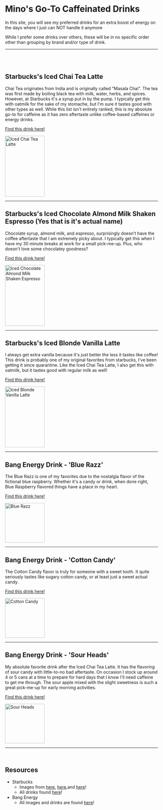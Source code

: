 <html>

<body>
 <h1> Mino's Go-To Caffeinated Drinks </h1>
  <p> In this site, you will see my preferred drinks for an extra boost of energy on the days where I just can NOT handle it anymore </p>
  <p> While I prefer some drinks over others, these will be in no specific order other than grouping by brand and/or type of drink. </p>
  <hr>
  <br>
  <br>
 <h2> Starbucks's Iced Chai Tea Latte </h2>
  <p> Chai Tea originates from India and is originally called "Masala Chai". The tea was first made by boiling black tea with milk, water, herbs, and spices. However, at Starbucks it's a syrup put in by the pump. I typically get this with oatmilk for the sake of my stomache, but I'm sure it tastes good with other types as well. While this list isn't entirely ranked, this is my absolute go-to for caffeine as it has zero aftertaste unlike coffee-based caffeines or energy drinks. </p>
<p><a href="https://www.starbucks.com/menu/product/466/iced">Find this drink here!</a></p>
<img src="https://www.sweetsteep.com/wp-content/uploads/2021/08/starbucks-chai-tea-latte-modifications-683x1024.jpg" alt="Iced Chai Tea Latte" style="width:130px;height:200px;">
 <hr>
 <h2> Starbucks's Iced Chocolate Almond Milk Shaken Espresso (Yes that is it's actual name) </h2>
<p> Chocolate syrup, almond milk, and espresso, surprisingly doesn't have the coffee aftertaste that I am extremely picky about. I typically get this when I have my 30 minute breaks at work for a small pick-me-up. Plus, who doesn't love some chocolatey goodness? </p>
<p><a href="https://www.starbucks.com/menu/product/2123430/iced">Find this drink here!</a></p>
<img src="https://thehealthfulideas.com/wp-content/uploads/2022/05/Iced-Chocolate-Almondmilk-Shaken-Espresso-19.jpg" alt="Iced Chocolate Almond Milk Shaken Espresso" style="width:130px;height:200px;">
 <hr>
 <h2> Starbucks's Iced Blonde Vanilla Latte </h2>
  <p> I always get extra vanilla because it's just better the less it tastes like coffee! This drink is probably one of my original favorites from starbucks, I've been getting it since quarantine. Like the Iced Chai Tea Latte, I also get this with oatmilk, but it tastes good with regular milk as well! </p>
<p><a href="https://www.starbucks.com/menu/product/2122164/iced">Find this drink here!</a></p>
<img src="https://www.groundstobrew.com/wp-content/uploads/2021/07/starbucks-vanilla-drinks.jpg" alt="Iced Blonde Vanilla Latte" 
style="width:130px;height:200px;">
 <hr>
 <h2> Bang Energy Drink - 'Blue Razz' </h2>
  <p> The Blue Razz is one of my favorites due to the nostalgia flavor of the fictional blue raspberry. Whether it's a candy or drink, when done right, Blue Raspberry flavored things have a place in my heart.  </p>
<p><a href="https://bangenergy.com/collections/energy/products/bang-energy-drink-blue-razz-16oz?variant=43308534956291">Find this drink here!</a></p>
<img src="https://cdn.shopify.com/s/files/1/0654/6384/5123/products/bang-energy-drink-can-blue-razz.jpg?v=1663280314&width=800" alt="Blue Razz" style="width:130px;height:130px;">
  <hr>
 <h2> Bang Energy Drink - 'Cotton Candy' </h2>
  <p> The Cotton Candy flavor is truly for someone with a sweet tooth. It quite seriously tastes like sugary cotton candy, or at least just a sweet actual candy. </p>
<p><a href="https://bangenergy.com/collections/energy/products/bang-energy-drink-cotton-candy-16oz?variant=43308729860355">Find this drink here!</a></p>
<img src="https://cdn.shopify.com/s/files/1/0654/6384/5123/products/bang-energy-drink-can-cotton-candy.jpg?v=1663286243&width=800" alt="Cotton Candy" style="width:130px;height:130px;">
 <hr>
 <h2> Bang Energy Drink - 'Sour Heads' </h2>
  <p> My absolute favorite drink after the Iced Chai Tea Latte. It has the flavoring of sour candy with little-to-no bad aftertaste. On occasion I stock up around 4 or 5 cans at a time to prepare for hard days that I know I'll need caffeine to get me through. The sour apple mixed with the slight sweetness is such a great pick-me-up for early morning activities. </p>
<p><a href="https://bangenergy.com/products/bang-energy-drink-sour-heads-16oz">Find this drink here!</a></p>
<img src="http://cdn.shopify.com/s/files/1/0654/6384/5123/products/bang-energy-drink-can-sour-heads.jpg?v=1663291395" alt="Sour Heads" style="width:130px;height:130px;">
<hr>
 <br>
 <h2> Resources</h2>
<ul>
<li> Starbucks
 <ul>
 <li> Images from <a href="https://www.sweetsteep.com/starbucks-chai-tea-latte-modifications/">here</a>, <a href="https://thehealthfulideas.com/iced-chocolate-almondmilk-shaken-espresso/">here</a>,and <a href="https://www.groundstobrew.com/web-stories/vanilla-starbucks-drinks/">here</a>!
 <li> All drinks found <a href="https://www.starbucks.com/menu">here</a>!
 </ul>
<li> Bang Energy
 <ul>
 <li> All images and drinks are found <a href="https://bangenergy.com/collections/energy">here</a>!
 </ul>
